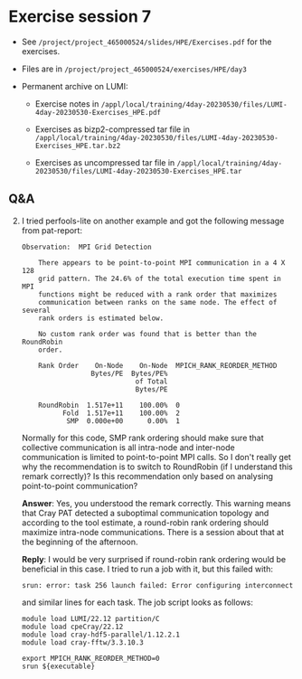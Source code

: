 # Exercise session 7

-   See `/project/project_465000524/slides/HPE/Exercises.pdf` for the exercises.

-   Files are in 
    `/project/project_465000524/exercises/HPE/day3`

-   Permanent archive on LUMI:

    -   Exercise notes in `/appl/local/training/4day-20230530/files/LUMI-4day-20230530-Exercises_HPE.pdf`

    -   Exercises as bizp2-compressed tar file in
        `/appl/local/training/4day-20230530/files/LUMI-4day-20230530-Exercises_HPE.tar.bz2`

    -   Exercises as uncompressed tar file in
        `/appl/local/training/4day-20230530/files/LUMI-4day-20230530-Exercises_HPE.tar`


## Q&A


2.  I tried perfools-lite on another example and got the following message from pat-report:

    ```
    Observation:  MPI Grid Detection

        There appears to be point-to-point MPI communication in a 4 X 128
        grid pattern. The 24.6% of the total execution time spent in MPI
        functions might be reduced with a rank order that maximizes
        communication between ranks on the same node. The effect of several
        rank orders is estimated below.

        No custom rank order was found that is better than the RoundRobin
        order.

        Rank Order    On-Node    On-Node  MPICH_RANK_REORDER_METHOD
                     Bytes/PE  Bytes/PE%
                                of Total
                                Bytes/PE

        RoundRobin  1.517e+11    100.00%  0
              Fold  1.517e+11    100.00%  2
               SMP  0.000e+00      0.00%  1
    ```
    
    Normally for this code, SMP rank ordering should make sure that collective communication is all intra-node and inter-node communication is limited to point-to-point MPI calls. So I don't really get why the recommendation is to switch to RoundRobin (if I understand this remark correctly)? Is this recommendation only based on analysing point-to-point communication?

    **Answer**: Yes, you understood the remark correctly. This warning means that Cray PAT detected a suboptimal communication topology and according to the tool estimate, a round-robin rank ordering should maximize intra-node communications. There is a session about that at the beginning of the afternoon.

    **Reply**: I would be very surprised if round-robin rank ordering would be beneficial in this case. I tried to run a job with it, but this failed with:

    ```
    srun: error: task 256 launch failed: Error configuring interconnect
    ```
    and similar lines for each task.
    The job script looks as follows:

    ```
    module load LUMI/22.12 partition/C
    module load cpeCray/22.12
    module load cray-hdf5-parallel/1.12.2.1
    module load cray-fftw/3.3.10.3

    export MPICH_RANK_REORDER_METHOD=0
    srun ${executable}
    ```


